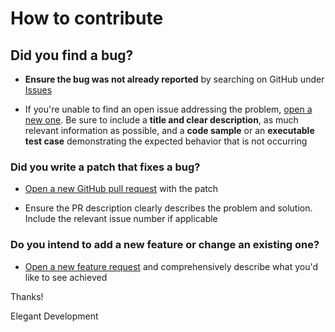 # How to contribute

## **Did you find a bug?**

* **Ensure the bug was not already reported** by searching on GitHub under [Issues](https://github.com/relegantdevelopment/aws-cdk-dynamodb-seeder-examples/issues)

* If you're unable to find an open issue addressing the problem, [open a new one](https://github.com/elegantdevelopment/aws-cdk-dynamodb-seeder-examples/issues/new). Be sure to include a **title and clear description**, as much relevant information as possible, and a **code sample** or an **executable test case** demonstrating the expected behavior that is not occurring

### **Did you write a patch that fixes a bug?**

* [Open a new GitHub pull request](https://github.com/elegantdevelopment/aws-cdk-dynamodb-seeder-examples/compare) with the patch

* Ensure the PR description clearly describes the problem and solution. Include the relevant issue number if applicable

### **Do you intend to add a new feature or change an existing one?**

* [Open a new feature request](https://github.com/elegantdevelopment/aws-cdk-dynamodb-seeder-examples/issues/new) and comprehensively describe what you'd like to see achieved

Thanks!

Elegant Development
